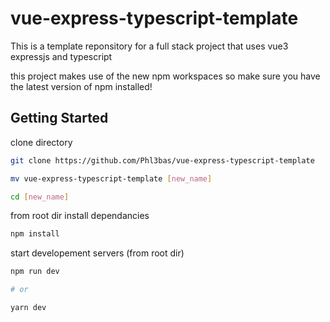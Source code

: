 # vue-express-typescript-template

This is a template reponsitory for a full stack project that uses vue3 expressjs and typescript

this project makes use of the new npm workspaces so make sure you have the latest version of npm installed!

## Getting Started

clone directory

```bash
git clone https://github.com/Phl3bas/vue-express-typescript-template

mv vue-express-typescript-template [new_name]

cd [new_name]
```

from root dir install dependancies

```bash
npm install
```

start developement servers (from root dir)

```bash
npm run dev

# or

yarn dev
```
